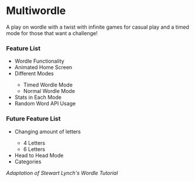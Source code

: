 <h1>Multiwordle</h1>
<p>A play on wordle with a twist with infinite games for casual play and a timed mode for those that want a challenge!</p>

<h3>Feature List</h3>
<ul>
  <li>Wordle Functionality</li>
  <li>Animated Home Screen</li>
  <li>Different Modes</li>
  <ul>
    <li>Timed Wordle Mode</li>
    <li>Normal Wordle Mode</li>
  </ul>
  <li>Stats in Each Mode</li>
  <li>Random Word API Usage</li>
</ul>

<h3>Future Feature List</h3>
<ul>
  <li>Changing amount of letters</li>
  <ul>
    <li>4 Letters</li>
    <li>6 Letters</li>
  </ul>
  <li>Head to Head Mode</li>
  <li>Categories</li>
</ul>

<p><i>Adaptation of Stewart Lynch's Wordle Tutorial</i></p>
